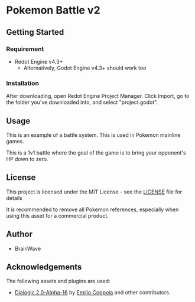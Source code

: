 # Pokemon Battle v2

## Getting Started
### Requirement
* Redot Engine v4.3+
    * Alternatively, Godot Engine v4.3+ should work too

### Installation
After downloading, open Redot Engine Project Manager. Click Import, go to the folder you've downloaded into, and select "project.godot".

## Usage
This is an example of a battle system. This is used in Pokemon mainline games.

This is a 1v1 battle where the goal of the game is to bring your opponent's HP down to zero.

## License
This project is licensed under the MIT License - see the [LICENSE](LICENSE) file for details

It is recommended to remove all Pokemon references, especially when using this asset for a commercial product.

## Author
* BrainWave

## Acknowledgements
The following assets and plugins are used:
* [Dialogic 2.0-Alpha-16](https://github.com/coppolaemilio/dialogic) by [Emilio Coppola](https://github.com/coppolaemilio) and other contributors.